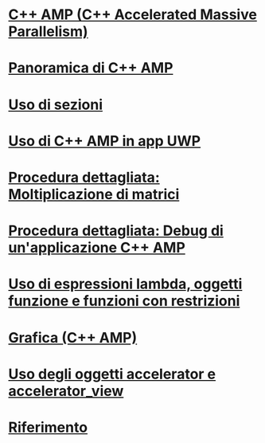 # [C++ AMP (C++ Accelerated Massive Parallelism)](cpp-amp-cpp-accelerated-massive-parallelism.md)
# [Panoramica di C++ AMP](cpp-amp-overview.md)
# [Uso di sezioni](using-tiles.md)
# [Uso di C++ AMP in app UWP](using-cpp-amp-in-windows-store-apps.md)
# [Procedura dettagliata: Moltiplicazione di matrici](walkthrough-matrix-multiplication.md)
# [Procedura dettagliata: Debug di un'applicazione C++ AMP](walkthrough-debugging-a-cpp-amp-application.md)
# [Uso di espressioni lambda, oggetti funzione e funzioni con restrizioni](using-lambdas-function-objects-and-restricted-functions.md)
# [Grafica (C++ AMP)](graphics-cpp-amp.md)
# [Uso degli oggetti accelerator e accelerator_view](using-accelerator-and-accelerator-view-objects.md)
# [Riferimento](reference/toc.md)